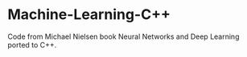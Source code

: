 # Machine-Learning-C++

Code from Michael Nielsen book Neural Networks and Deep Learning ported to C++. 
